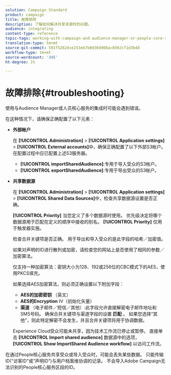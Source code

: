 ```yaml
---
solution: Campaign Standard
product: campaign
title: 故障排除
description: 了解如何解决共享资源时的问题。
audience: integrating
content-type: reference
topic-tags: working-with-campaign-and-audience-manager-or-people-core-service
translation-type: tm+mt
source-git-commit: 501f52624ce253eb7b0d36d908ac8502cf1d3b48
workflow-type: tm+mt
source-wordcount: '345'
ht-degree: 1%

---
```



# 故障排除{#troubleshooting}

使用与Audience Manager或人员核心服务的集成时可能会遇到错误。

在这种情况下，请确保正确配置了以下元素：

* **外部帐户**

   在 **[!UICONTROL Administration]** > **[!UICONTROL Application settings]** > **[!UICONTROL External accounts]**&#x200B;中，确保正确配置了以下外部S3帐户。 在配置过程中应已配置上述S3服务器。

   * **[!UICONTROL importSharedAudience]**:专用于导入受众的S3帐户。
   * **[!UICONTROL exportSharedAudience]**:专用于导出受众的S3帐户。

* **共享数据源**

   在 **[!UICONTROL Administration]** > **[!UICONTROL Application settings]** > **[!UICONTROL Shared Data Sources]**&#x200B;中，检查共享数据源设置是否正确。

   **[!UICONTROL Priority]** 当您定义了多个数据源时使用。 优先级决定将哪个数据源用于匹配在定义的顺序中接收的别名。 **[!UICONTROL Priority]** 仅用于触发器实施。

   检查合并关键项是否正确。 用于导出和导入受众的是此字段的哈希／加密值。

   如果对声明的ID进行散列或加密，请检查您的网站上是否使用了相同的参数／加密算法。

   仅支持一种加密算法：密钥大小为128、192或256位的CBC模式下的AES，使用PKCS填充。

   如果选择AES加密算法，则必须正确设置以下附加字段：

   * **AES的加密密钥** （英文）
   * **AES的Encryption** IV（初始化矢量）
   * **渠道** （电子邮件／短信／其他）:此字段允许直接解密电子邮件地址和SMS号码。 确保合并关键项与渠道字段的设置 **匹配** 。 如果您选择“其他”，则此特定解密不会发生，并且合并关键项将用于协调数据。

   Experience Cloud受众可能未共享，因为技术工作流已停止或暂停。 直接单击 **[!UICONTROL Import shared audience]** 数据源中的选项， **[!UICONTROL Show ImportShared Audience workflow]** 以访问工作流。

在通过People核心服务共享受众或导入受众时，可能会丢失某些数据。 只能传输ID(“访客ID”或“声明ID”)与用户档案维协调的记录。 不会导入Adobe Campaign无法识别的People核心服务区段的ID。
